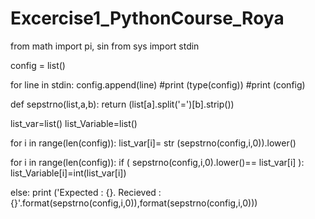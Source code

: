 # Excercise1_PythonCourse_Roya
from math import pi, sin
from sys import stdin

config = list()

for line in stdin:
    config.append(line)
#print (type(config))
#print (config)

def sepstrno(list,a,b):
    return (list[a].split('=')[b].strip())


list_var=list()
list_Variable=list()

for i in range(len(config)):
 list_var[i]= str (sepstrno(config,i,0)).lower()

for i in range(len(config)):
 if ( sepstrno(config,i,0).lower()== list_var[i] ):
  list_Variable[i]=int(list_var[i])

else:
  print ('Expected : {}. Recieved : {}'.format(sepstrno(config,i,0)),format(sepstrno(config,i,0)))
